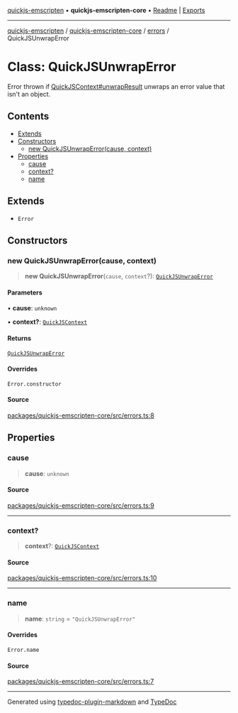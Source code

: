 [quickjs-emscripten](../../../../packages.md) • **quickjs-emscripten-core** • [Readme](../../../README.md) \| [Exports](../../../exports.md)

***

[quickjs-emscripten](../../../../packages.md) / [quickjs-emscripten-core](../../../exports.md) / [errors](../README.md) / QuickJSUnwrapError

# Class: QuickJSUnwrapError

Error thrown if [QuickJSContext#unwrapResult](../../../classes/QuickJSContext.md#unwrapresult) unwraps an error value that isn't an object.

## Contents

- [Extends](QuickJSUnwrapError.md#extends)
- [Constructors](QuickJSUnwrapError.md#constructors)
  - [new QuickJSUnwrapError(cause, context)](QuickJSUnwrapError.md#new-quickjsunwraperrorcause-context)
- [Properties](QuickJSUnwrapError.md#properties)
  - [cause](QuickJSUnwrapError.md#cause)
  - [context?](QuickJSUnwrapError.md#context)
  - [name](QuickJSUnwrapError.md#name)

## Extends

- `Error`

## Constructors

### new QuickJSUnwrapError(cause, context)

> **new QuickJSUnwrapError**(`cause`, `context`?): [`QuickJSUnwrapError`](QuickJSUnwrapError.md)

#### Parameters

• **cause**: `unknown`

• **context?**: [`QuickJSContext`](../../../classes/QuickJSContext.md)

#### Returns

[`QuickJSUnwrapError`](QuickJSUnwrapError.md)

#### Overrides

`Error.constructor`

#### Source

[packages/quickjs-emscripten-core/src/errors.ts:8](https://github.com/justjake/quickjs-emscripten/blob/main/packages/quickjs-emscripten-core/src/errors.ts#L8)

## Properties

### cause

> **cause**: `unknown`

#### Source

[packages/quickjs-emscripten-core/src/errors.ts:9](https://github.com/justjake/quickjs-emscripten/blob/main/packages/quickjs-emscripten-core/src/errors.ts#L9)

***

### context?

> **context**?: [`QuickJSContext`](../../../classes/QuickJSContext.md)

#### Source

[packages/quickjs-emscripten-core/src/errors.ts:10](https://github.com/justjake/quickjs-emscripten/blob/main/packages/quickjs-emscripten-core/src/errors.ts#L10)

***

### name

> **name**: `string` = `"QuickJSUnwrapError"`

#### Overrides

`Error.name`

#### Source

[packages/quickjs-emscripten-core/src/errors.ts:7](https://github.com/justjake/quickjs-emscripten/blob/main/packages/quickjs-emscripten-core/src/errors.ts#L7)

***

Generated using [typedoc-plugin-markdown](https://www.npmjs.com/package/typedoc-plugin-markdown) and [TypeDoc](https://typedoc.org/)
